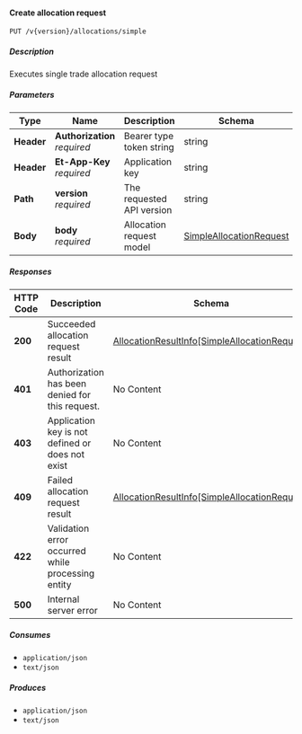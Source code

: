 
<a name="allocations_allocatesimble"></a>
#### Create allocation request
```
PUT /v{version}/allocations/simple
```


##### Description
Executes single trade allocation request


##### Parameters

|Type|Name|Description|Schema|Default|
|---|---|---|---|---|
|**Header**|**Authorization**  <br>*required*|Bearer type token string|string||
|**Header**|**Et-App-Key**  <br>*required*|Application key|string||
|**Path**|**version**  <br>*required*|The requested API version|string|`"1"`|
|**Body**|**body**  <br>*required*|Allocation request model|[SimpleAllocationRequest](#simpleallocationrequest)||


##### Responses

|HTTP Code|Description|Schema|
|---|---|---|
|**200**|Succeeded allocation request result|[AllocationResultInfo[SimpleAllocationRequest]](#allocationresultinfo-simpleallocationrequest)|
|**401**|Authorization has been denied for this request.|No Content|
|**403**|Application key is not defined or does not exist|No Content|
|**409**|Failed allocation request result|[AllocationResultInfo[SimpleAllocationRequest]](#allocationresultinfo-simpleallocationrequest)|
|**422**|Validation error occurred while processing entity|No Content|
|**500**|Internal server error|No Content|


##### Consumes

* `application/json`
* `text/json`


##### Produces

* `application/json`
* `text/json`



